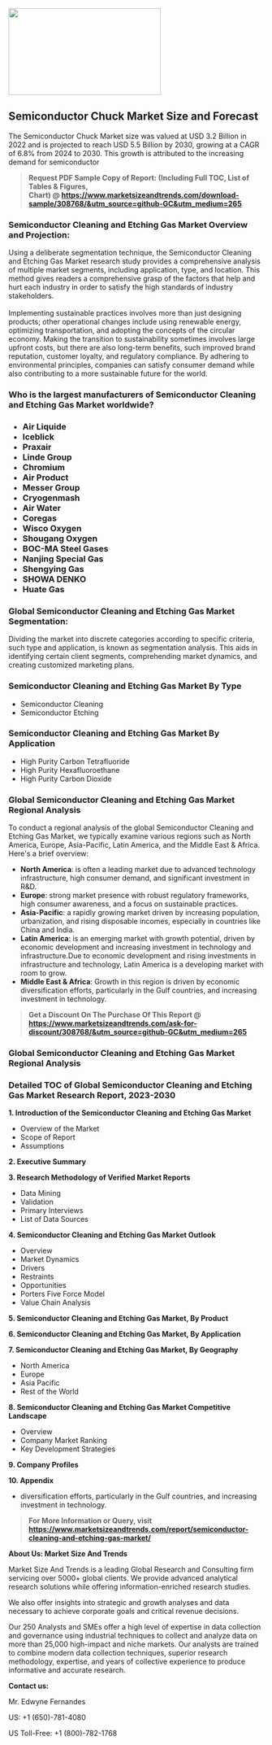 <p><img class="alignnone size-medium wp-image-20088" src="https://ffe5etoiles.com/wp-content/uploads/2024/12/MST1-300x171.png" alt="" width="300" height="171" /></p><h2>Semiconductor Chuck Market Size and Forecast</h2><p>The Semiconductor Chuck Market size was valued at USD 3.2 Billion in 2022 and is projected to reach USD 5.5 Billion by 2030, growing at a CAGR of 6.8% from 2024 to 2030. This growth is attributed to the increasing demand for semiconductor</p><blockquote id="" class=""><strong>Request PDF Sample Copy of Report: (Including Full TOC, List of Tables &amp; Figures, Chart)&nbsp;@&nbsp;<strong><a href="https://www.marketsizeandtrends.com/download-sample/308768/&utm_source=github-GC&utm_medium=265" target="_blank">https://www.marketsizeandtrends.com/download-sample/308768/&utm_source=github-GC&utm_medium=265</a></strong></strong></blockquote><h3 id="" class="">Semiconductor Cleaning and Etching Gas Market&nbsp;Overview and Projection:</h3><p id="" class="">Using a deliberate segmentation technique, the Semiconductor Cleaning and Etching Gas Market research study provides a comprehensive analysis of multiple market segments, including application, type, and location. This method gives readers a comprehensive grasp of the factors that help and hurt each industry in order to satisfy the high standards of industry stakeholders. <br /> <br />Implementing sustainable practices involves more than just designing products; other operational changes include using renewable energy, optimizing transportation, and adopting the concepts of the circular economy. Making the transition to sustainability sometimes involves large upfront costs, but there are also long-term benefits, such improved brand reputation, customer loyalty, and regulatory compliance. By adhering to environmental principles, companies can satisfy consumer demand while also contributing to a more sustainable future for the world.</p><h3 id="" class="">Who is the largest manufacturers of&nbsp;Semiconductor Cleaning and Etching Gas Market worldwide?</h3><h3 class=""><p><ul><li>Air Liquide </li><li> Iceblick </li><li> Praxair </li><li> Linde Group </li><li> Chromium </li><li> Air Product </li><li> Messer Group </li><li> Cryogenmash </li><li> Air Water </li><li> Coregas </li><li> Wisco Oxygen </li><li> Shougang Oxygen </li><li> BOC-MA Steel Gases </li><li> Nanjing Special Gas </li><li> Shengying Gas </li><li> SHOWA DENKO </li><li> Huate Gas</li></ul></p></h3><h3 id="" class="">Global&nbsp;Semiconductor Cleaning and Etching Gas Market Segmentation:</h3><p id="" class="">Dividing the market into discrete categories according to specific criteria, such type and application, is known as segmentation analysis. This aids in identifying certain client segments, comprehending market dynamics, and creating customized marketing plans.</p><h3 id="" class="">Semiconductor Cleaning and Etching Gas Market&nbsp;By Type</h3><p><p><ul><li>Semiconductor Cleaning</li><li> Semiconductor Etching</p></li></ul></p></p><h3 id="" class="">Semiconductor Cleaning and Etching Gas Market&nbsp;By Application</h3><p class=""><p><ul><li>High Purity Carbon Tetrafluoride</li><li> High Purity Hexafluoroethane</li><li> High Purity Carbon Dioxide</li></ul></p></p><h3 id="" class="">Global Semiconductor Cleaning and Etching Gas Market Regional Analysis</h3><p id="" class="">To conduct a regional analysis of the global Semiconductor Cleaning and Etching Gas Market, we typically examine various regions such as North America, Europe, Asia-Pacific, Latin America, and the Middle East &amp; Africa. Here's a brief overview:</p><ul><li><strong>North America</strong>: is often a leading market due to advanced technology infrastructure, high consumer demand, and significant investment in R&amp;D.</li><li><strong>Europe</strong>: strong market presence with robust regulatory frameworks, high consumer awareness, and a focus on sustainable practices.</li><li><strong>Asia-Pacific</strong>: a rapidly growing market driven by increasing population, urbanization, and rising disposable incomes, especially in countries like China and India.</li><li><strong>Latin America</strong>: is an emerging market with growth potential, driven by economic development and increasing investment in technology and infrastructure.Due to economic development and rising investments in infrastructure and technology, Latin America is a developing market with room to grow.</li><li><strong>Middle East &amp; Africa</strong>: Growth in this region is driven by economic diversification efforts, particularly in the Gulf countries, and increasing investment in technology.</li></ul><blockquote id="" class=""><strong>Get a Discount On The Purchase Of This Report @ <strong><a href="https://www.marketsizeandtrends.com/ask-for-discount/308768/&utm_source=github-GC&utm_medium=265" target="_blank">https://www.marketsizeandtrends.com/ask-for-discount/308768/&utm_source=github-GC&utm_medium=265</a></strong></strong></blockquote><h3 id="" class="">Global Semiconductor Cleaning and Etching Gas Market Regional Analysis</h3><h3 id="" class="">Detailed TOC of Global Semiconductor Cleaning and Etching Gas Market Research Report, 2023-2030</h3><p id="" class=""><strong>1. Introduction of the Semiconductor Cleaning and Etching Gas Market</strong></p><ul><li>Overview of the Market</li><li>Scope of Report</li><li>Assumptions</li></ul><p id="" class=""><strong>2. Executive Summary</strong></p><p id="" class=""><strong>3. Research Methodology of Verified Market Reports</strong></p><ul><li>Data Mining</li><li>Validation</li><li>Primary Interviews</li><li>List of Data Sources</li></ul><p id="" class=""><strong>4. Semiconductor Cleaning and Etching Gas Market Outlook</strong></p><ul><li>Overview</li><li>Market Dynamics</li><li>Drivers</li><li>Restraints</li><li>Opportunities</li><li>Porters Five Force Model</li><li>Value Chain Analysis</li></ul><p id="" class=""><strong>5. Semiconductor Cleaning and Etching Gas Market, By Product</strong></p><p id="" class=""><strong>6. Semiconductor Cleaning and Etching Gas Market, By Application</strong></p><p id="" class=""><strong>7. Semiconductor Cleaning and Etching Gas Market, By Geography</strong></p><ul><li>North America</li><li>Europe</li><li>Asia Pacific</li><li>Rest of the World</li></ul><p id="" class=""><strong>8. Semiconductor Cleaning and Etching Gas Market Competitive Landscape</strong></p><ul><li>Overview</li><li>Company Market Ranking</li><li>Key Development Strategies</li></ul><p id="" class=""><strong>9. Company Profiles</strong></p><p id="" class=""><strong>10. Appendix</strong></p><ul><li>diversification efforts, particularly in the Gulf countries, and increasing investment in technology.</li></ul><blockquote id="" class=""><strong>For More Information or Query, visit <strong><strong><a href="https://www.marketsizeandtrends.com/report/semiconductor-cleaning-and-etching-gas-market/" target="_blank">https://www.marketsizeandtrends.com/report/semiconductor-cleaning-and-etching-gas-market/</a></strong></strong></strong></blockquote><p id="" class=""><strong>About Us: Market Size And Trends</strong></p><p id="" class="">Market Size And Trends is a leading Global Research and Consulting firm servicing over 5000+ global clients. We provide advanced analytical research solutions while offering information-enriched research studies.</p><p id="" class="">We also offer insights into strategic and growth analyses and data necessary to achieve corporate goals and critical revenue decisions.</p><p id="" class="">Our 250 Analysts and SMEs offer a high level of expertise in data collection and governance using industrial techniques to collect and analyze data on more than 25,000 high-impact and niche markets. Our analysts are trained to combine modern data collection techniques, superior research methodology, expertise, and years of collective experience to produce informative and accurate research.</p><p id="" class=""><strong>Contact us:</strong></p><p id="" class="">Mr. Edwyne Fernandes</p><p id="" class="">US: +1 (650)-781-4080</p><p id="" class="">US Toll-Free: +1 (800)-782-1768</p>
